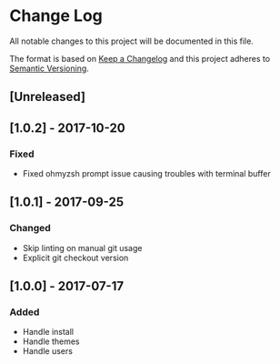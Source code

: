 # Change Log
All notable changes to this project will be documented in this file.

The format is based on [Keep a Changelog](http://keepachangelog.com/)
and this project adheres to [Semantic Versioning](http://semver.org/).

## [Unreleased]

## [1.0.2] - 2017-10-20
### Fixed
- Fixed ohmyzsh prompt issue causing troubles with terminal buffer

## [1.0.1] - 2017-09-25
### Changed
- Skip linting on manual git usage
- Explicit git checkout version

## [1.0.0] - 2017-07-17
### Added
- Handle install
- Handle themes
- Handle users
